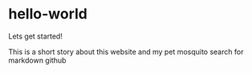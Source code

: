 # hello-world
Lets get started!

This is a short story about this website and my pet mosquito
search for markdown github
